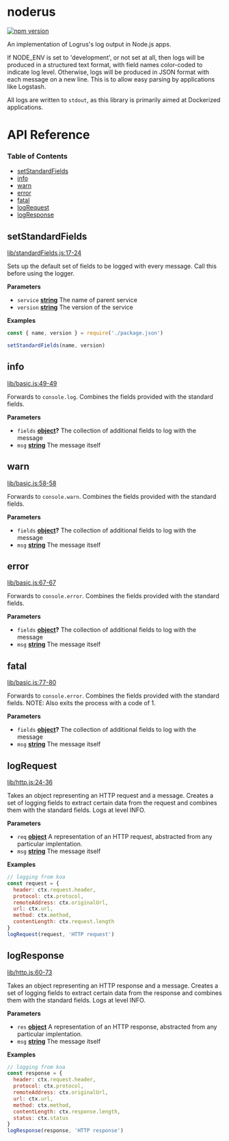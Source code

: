 # noderus
[![npm version](https://badge.fury.io/js/noderus.svg)](https://badge.fury.io/js/noderus)

An implementation of Logrus's log output in Node.js apps.

If NODE_ENV is set to 'development', or not set at all, then logs will be produced in a structured text format, with field names color-coded to indicate log level.
Otherwise, logs will be produced in JSON format with each message on a new line. This is to allow easy parsing by applications like Logstash.

All logs are written to `stdout`, as this library is primarily aimed at Dockerized applications.

# API Reference
### Table of Contents

-   [setStandardFields](#setstandardfields)
-   [info](#info)
-   [warn](#warn)
-   [error](#error)
-   [fatal](#fatal)
-   [logRequest](#logrequest)
-   [logResponse](#logresponse)

## setStandardFields

[lib/standardFields.js:17-24](https://github.com/nicklanng/noderus/blob/ccfe386fa377911d5dbe1184db00b80c47e29028/lib/standardFields.js#L17-L24 "Source code on GitHub")

Sets up the default set of fields to be logged with every message.
Call this before using the logger.

**Parameters**

-   `service` **[string](https://developer.mozilla.org/en-US/docs/Web/JavaScript/Reference/Global_Objects/String)** The name of parent service
-   `version` **[string](https://developer.mozilla.org/en-US/docs/Web/JavaScript/Reference/Global_Objects/String)** The version of the service

**Examples**

```javascript
const { name, version } = require('./package.json')

setStandardFields(name, version)
```

## info

[lib/basic.js:49-49](https://github.com/nicklanng/noderus/blob/ccfe386fa377911d5dbe1184db00b80c47e29028/lib/basic.js#L49-L49 "Source code on GitHub")

Forwards to `console.log`.
Combines the fields provided with the standard fields.

**Parameters**

-   `fields` **[object](https://developer.mozilla.org/en-US/docs/Web/JavaScript/Reference/Global_Objects/Object)?** The collection of additional fields to log with the message
-   `msg` **[string](https://developer.mozilla.org/en-US/docs/Web/JavaScript/Reference/Global_Objects/String)** The message itself

## warn

[lib/basic.js:58-58](https://github.com/nicklanng/noderus/blob/ccfe386fa377911d5dbe1184db00b80c47e29028/lib/basic.js#L58-L58 "Source code on GitHub")

Forwards to `console.warn`.
Combines the fields provided with the standard fields.

**Parameters**

-   `fields` **[object](https://developer.mozilla.org/en-US/docs/Web/JavaScript/Reference/Global_Objects/Object)?** The collection of additional fields to log with the message
-   `msg` **[string](https://developer.mozilla.org/en-US/docs/Web/JavaScript/Reference/Global_Objects/String)** The message itself

## error

[lib/basic.js:67-67](https://github.com/nicklanng/noderus/blob/ccfe386fa377911d5dbe1184db00b80c47e29028/lib/basic.js#L67-L67 "Source code on GitHub")

Forwards to `console.error`.
Combines the fields provided with the standard fields.

**Parameters**

-   `fields` **[object](https://developer.mozilla.org/en-US/docs/Web/JavaScript/Reference/Global_Objects/Object)?** The collection of additional fields to log with the message
-   `msg` **[string](https://developer.mozilla.org/en-US/docs/Web/JavaScript/Reference/Global_Objects/String)** The message itself

## fatal

[lib/basic.js:77-80](https://github.com/nicklanng/noderus/blob/ccfe386fa377911d5dbe1184db00b80c47e29028/lib/basic.js#L77-L80 "Source code on GitHub")

Forwards to `console.error`.
Combines the fields provided with the standard fields.
NOTE: Also exits the process with a code of 1.

**Parameters**

-   `fields` **[object](https://developer.mozilla.org/en-US/docs/Web/JavaScript/Reference/Global_Objects/Object)?** The collection of additional fields to log with the message
-   `msg` **[string](https://developer.mozilla.org/en-US/docs/Web/JavaScript/Reference/Global_Objects/String)** The message itself

## logRequest

[lib/http.js:24-36](https://github.com/nicklanng/noderus/blob/ccfe386fa377911d5dbe1184db00b80c47e29028/lib/http.js#L24-L36 "Source code on GitHub")

Takes an object representing an HTTP request and a message.
Creates a set of logging fields to extract certain data from the request
and combines them with the standard fields.
Logs at level INFO.

**Parameters**

-   `req` **[object](https://developer.mozilla.org/en-US/docs/Web/JavaScript/Reference/Global_Objects/Object)** A representation of an HTTP request, abstracted from any particular implentation.
-   `msg` **[string](https://developer.mozilla.org/en-US/docs/Web/JavaScript/Reference/Global_Objects/String)** The message itself

**Examples**

```javascript
// logging from koa
const request = {
  header: ctx.request.header,
  protocol: ctx.protocol,
  remoteAddress: ctx.originalUrl,
  url: ctx.url,
  method: ctx.method,
  contentLength: ctx.request.length
}
logRequest(request, 'HTTP request')
```

## logResponse

[lib/http.js:60-73](https://github.com/nicklanng/noderus/blob/ccfe386fa377911d5dbe1184db00b80c47e29028/lib/http.js#L60-L73 "Source code on GitHub")

Takes an object representing an HTTP response and a message.
Creates a set of logging fields to extract certain data from the response
and combines them with the standard fields.
Logs at level INFO.

**Parameters**

-   `res` **[object](https://developer.mozilla.org/en-US/docs/Web/JavaScript/Reference/Global_Objects/Object)** A representation of an HTTP response, abstracted from any particular implentation.
-   `msg` **[string](https://developer.mozilla.org/en-US/docs/Web/JavaScript/Reference/Global_Objects/String)** The message itself

**Examples**

```javascript
// logging from koa
const response = {
  header: ctx.request.header,
  protocol: ctx.protocol,
  remoteAddress: ctx.originalUrl,
  url: ctx.url,
  method: ctx.method,
  contentLength: ctx.response.length,
  status: ctx.status
}
logResponse(response, 'HTTP response')
```
